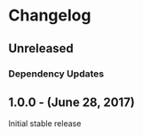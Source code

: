 Changelog
=========

Unreleased
----------
### Dependency Updates

1.0.0 - (June 28, 2017)
------------------
Initial stable release
